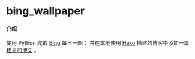 # bing_wallpaper

#### 介绍
使用 Python 爬取 [Bing](https://cn.bing.com/) 每日一图；
并在本地使用 [Hexo](https://hexo.io/zh-cn/index.html) 搭建的博客中添加一篇 [相关的博文](https://h.yshaw.com:4000/tags/bing%E6%AF%8F%E6%97%A5%E4%B8%80%E5%9B%BE/) 。
